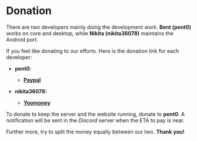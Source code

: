 # Donation

There are two developers mainly doing the development work. **Bent (pent0)** works on core and desktop, while **Nikita (nikita36078)** maintains the Android port.

If you feel like donating to our efforts. Here is the donation link for each developer:

- **pent0**:
	* [**Paypal**](https://paypal.me/ccjkz11)
	
- **nikita36078:**
	*  [**Yoomoney**](https://yoomoney.ru/to/41001670387745)
	
To donate to keep the server and the website running, donate to **pent0**. A notification will be sent in the *Discord* server when the ETA to pay is near.

Further more, try to split the money equally between our two. **Thank you!**
